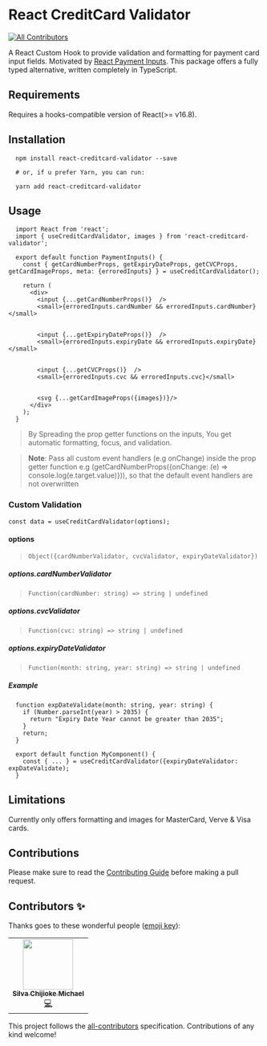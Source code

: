 # React CreditCard Validator
<!-- ALL-CONTRIBUTORS-BADGE:START - Do not remove or modify this section -->
[![All Contributors](https://img.shields.io/badge/all_contributors-1-orange.svg?style=flat-square)](#contributors-)
<!-- ALL-CONTRIBUTORS-BADGE:END -->

A React Custom Hook to provide validation and formatting for payment card input fields. Motivated by [React Payment Inputs](https://github.com/medipass/react-payment-inputs). This package offers a fully typed alternative, written completely in TypeScript.

## Requirements

Requires a hooks-compatible version of React(>= v16.8).

## Installation

```
  npm install react-creditcard-validator --save

  # or, if u prefer Yarn, you can run:

  yarn add react-creditcard-validator

```

## Usage

```
  import React from 'react';
  import { useCreditCardValidator, images } from 'react-creditcard-validator';

  export default function PaymentInputs() {
    const { getCardNumberProps, getExpiryDateProps, getCVCProps, getCardImageProps, meta: {erroredInputs} } = useCreditCardValidator();

    return (
      <div>
        <input {...getCardNumberProps()}  />
        <small>{erroredInputs.cardNumber && erroredInputs.cardNumber}</small>


        <input {...getExpiryDateProps()}  />
        <small>{erroredInputs.expiryDate && erroredInputs.expiryDate}</small>


        <input {...getCVCProps()}  />
        <small>{erroredInputs.cvc && erroredInputs.cvc}</small>


        <svg {...getCardImageProps({images})}/>
      </div>
    );
  }
```

> By Spreading the prop getter functions on the inputs, You get automatic formatting, focus, and validation.

> **Note**: Pass all custom event handlers (e.g onChange) inside the prop getter function e.g (getCardNumberProps({onChange: (e) => console.log(e.target.value)})), so that the default event handlers are not overwritten

### Custom Validation

`` const data = useCreditCardValidator(options); ``

#### options

> `Object({cardNumberValidator, cvcValidator, expiryDateValidator})`

##### options.cardNumberValidator

> `Function(cardNumber: string) => string | undefined`

##### options.cvcValidator

> `Function(cvc: string) => string | undefined`

##### options.expiryDateValidator

> `Function(month: string, year: string) => string | undefined`

##### Example

```
  function expDateValidate(month: string, year: string) {
    if (Number.parseInt(year) > 2035) {
      return "Expiry Date Year cannot be greater than 2035";
    }
    return;
  }

  export default function MyComponent() {
    const { ... } = useCreditCardValidator({expiryDateValidator: expDateValidate);
  }

```

## Limitations

Currently only offers formatting and images for MasterCard, Verve & Visa cards.

## Contributions

Please make sure to read the [Contributing Guide](./CONTRIBUTING.md) before making a pull request.

## Contributors ✨

Thanks goes to these wonderful people ([emoji key](https://allcontributors.org/docs/en/emoji-key)):

<!-- ALL-CONTRIBUTORS-LIST:START - Do not remove or modify this section -->
<!-- prettier-ignore-start -->
<!-- markdownlint-disable -->
<table>
  <tr>
    <td align="center"><a href="http://chijiooke.netlify.app"><img src="https://avatars.githubusercontent.com/u/12538597?v=4?s=100" width="100px;" alt=""/><br /><sub><b>Silva Chijioke Michael</b></sub></a><br /><a href="https://github.com/abayomi1196/react-creditcard-validator/commits?author=chijiooke" title="Code">💻</a></td>
  </tr>
</table>

<!-- markdownlint-restore -->
<!-- prettier-ignore-end -->

<!-- ALL-CONTRIBUTORS-LIST:END -->

This project follows the [all-contributors](https://github.com/all-contributors/all-contributors) specification. Contributions of any kind welcome!